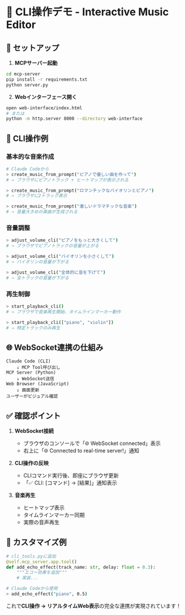 # 🎵 CLI操作デモ - Interactive Music Editor

## 🚀 セットアップ

1. **MCPサーバー起動**
```bash
cd mcp-server
pip install -r requirements.txt
python server.py
```

2. **Webインターフェース開く**
```bash
open web-interface/index.html
# または
python -m http.server 8000 --directory web-interface
```

## 🎯 CLI操作例

### 基本的な音楽作成
```bash
# Claude Codeから
> create_music_from_prompt("ピアノで優しい曲を作って")
# → ブラウザにピアノトラック + ヒートマップが表示される

> create_music_from_prompt("ロマンチックなバイオリンとピアノ")
# → ブラウザに2トラック表示

> create_music_from_prompt("激しいドラマチックな音楽")  
# → 音量大きめの楽曲が生成される
```

### 音量調整
```bash
> adjust_volume_cli("ピアノをもっと大きくして")
# → ブラウザでピアノトラックの音量が上がる

> adjust_volume_cli("バイオリンを小さくして")
# → バイオリンの音量が下がる

> adjust_volume_cli("全体的に音を下げて")
# → 全トラックの音量が下がる
```

### 再生制御
```bash
> start_playback_cli()
# → ブラウザで音楽再生開始、タイムラインマーカー動作

> start_playback_cli(["piano", "violin"])
# → 特定トラックのみ再生
```

## 🌐 WebSocket連携の仕組み

```
Claude Code (CLI)
    ↓ MCP Tool呼び出し
MCP Server (Python)
    ↓ WebSocket送信
Web Browser (JavaScript)
    ↓ 画面更新
ユーザーがビジュアル確認
```

## ✅ 確認ポイント

1. **WebSocket接続**
   - ブラウザのコンソールで「🌐 WebSocket connected」表示
   - 右上に「🌐 Connected to real-time server!」通知

2. **CLI操作の反映**
   - CLIコマンド実行後、即座にブラウザ更新
   - 「✅ CLI: [コマンド] → [結果]」通知表示

3. **音楽再生**
   - ヒートマップ表示
   - タイムラインマーカー同期
   - 実際の音声再生

## 🎨 カスタマイズ例

```python
# cli_tools.pyに追加
@self.mcp_server.app.tool()
def add_echo_effect(track_name: str, delay: float = 0.3):
    """エコー効果を追加"""
    # 実装...
```

```bash
# Claude Codeから使用
> add_echo_effect("piano", 0.5)
```

これで**CLI操作 → リアルタイムWeb表示**の完全な連携が実現されています！